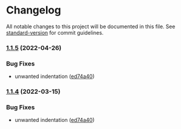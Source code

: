 # Changelog

All notable changes to this project will be documented in this file. See [standard-version](https://github.com/conventional-changelog/standard-version) for commit guidelines.

### [1.1.5](https://github.com/jakobrosenberg/svelte-prism/compare/v1.1.3...v1.1.5) (2022-04-26)


### Bug Fixes

* unwanted indentation ([ed74a40](https://github.com/jakobrosenberg/svelte-prism/commit/ed74a409e654525b39b3e951b02e22a6b06bfa98))

### [1.1.4](https://github.com/jakobrosenberg/svelte-prism/compare/v1.1.3...v1.1.4) (2022-03-15)


### Bug Fixes

* unwanted indentation ([ed74a40](https://github.com/jakobrosenberg/svelte-prism/commit/ed74a409e654525b39b3e951b02e22a6b06bfa98))
